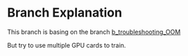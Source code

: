 # Branch Explanation

This branch is basing on the branch [b_troubleshooting_OOM](https://github.com/piginzoo/textscanner/tree/b_troubleshooting_OOM)

But try to use multiple GPU cards to train. 